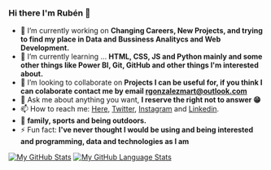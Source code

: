 ### Hi there I'm Rubén 👋

- 🔭 I’m currently working on  **Changing Careers, New Projects, and trying to find my place in Data and Bussiness Analitycs and Web Development.** 
- 🌱 I’m currently learning ... **HTML, CSS, JS and Python mainly and some other things like Power BI, Git, GitHub and other things I'm interested about.**
- 👯 I’m looking to collaborate on **Projects I can be useful for, if you think I can colaborate contact me by email rgonzalezmart@outlook.com**
- 💬 Ask me about anything you want, **I reserve the right not to answer 😁**
- 📫 How to reach me: [Here](https://github.com/bokettoyz), [Twitter](https://twitter.com/boketto_yz), [Instagram](https://www.instagram.com/boketto_yz/) and [Linkedin](https://www.linkedin.com/in/rubengonzalezmartinez/).
- 🧡 **family, sports and being outdoors.**
- ⚡ Fun fact: **I've never thought I would be using and being interested and programming, data and technologies as I am**

[![My GitHub Stats](https://github-readme-stats.vercel.app/api/?username=bokettoyz&count_private=true&theme=tokyonight&showicons=true)]()
[![My GitHub Language Stats](https://github-readme-stats.vercel.app/api/top-langs/?username=bokettoyz&langs_count=5&theme=tokyonight)]()
